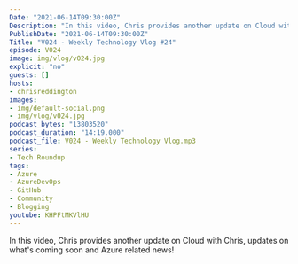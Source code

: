 ```yaml
---
Date: "2021-06-14T09:30:00Z"
Description: "In this video, Chris provides another update on Cloud with Chris, updates on what's coming soon and Azure related news!"
PublishDate: "2021-06-14T09:30:00Z"
Title: "V024 - Weekly Technology Vlog #24"
episode: V024
image: img/vlog/v024.jpg
explicit: "no"
guests: []
hosts:
- chrisreddington
images:
- img/default-social.png
- img/vlog/v024.jpg
podcast_bytes: "13803520"
podcast_duration: "14:19.000"
podcast_file: V024 - Weekly Technology Vlog.mp3
series:
- Tech Roundup
tags:
- Azure
- AzureDevOps
- GitHub
- Community
- Blogging
youtube: KHPFtMKVlHU
---
```

In this video, Chris provides another update on Cloud with Chris, updates on what's coming soon and Azure related news!
